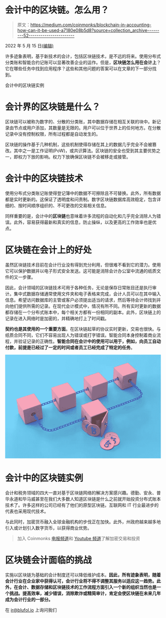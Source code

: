 # 会计中的区块链。怎么用？

> 原文：<https://medium.com/coinmonks/blockchain-in-accounting-how-can-it-be-used-a7180e08b5d8?source=collection_archive---------52----------------------->

2022 年 5 月 15 日[(编辑)](https://stage.blufolio.indulgemedia.co.uk/wp-admin/post.php?post=2142&action=edit)

许多迹象表明，基于新技术的会计，包括区块链技术，是不远的将来。使用分布式分类账和智能合约记账可以显著改善企业的运作。但是，**区块链怎么用在会计上**？它在哪些任务中找到应用程序？这些和其他问题的答案可以在文章的下一部分找到。

会计中的区块链实例

# 会计界的区块链是什么？

区块链可以被称为数字的、分散的分类账，其中数据存储在相互关联的块中。新记录由节点或用户添加，其数量是无限的。用户可以位于世界上的任何地方。在分散记录中没有控制权限，所有过程都是自动发生的。

区块链的操作基于几种机制，这些机制使得存储在其上的数据几乎完全不会被篡改。其中之一是工作证明(PoW)，或共识算法。区块链的安全也受到其主要优势之一，即权力下放的影响。权力下放确保区块链不会被移走或接管。

# 会计中的区块链技术

使用分布式分类账记账使得登记簿中的数据不可擦除且不可替换。此外，所有数据都是实时更新的。这保证了透明度和问责制。数字区块链数据库高效稳定，包含详细的、按时间顺序组织的、不可更改的交易相关信息。

同样重要的是，会计中的**区块链**也意味着许多流程的自动化和几乎完全消除人为错误。此外，容易获得最新和真实的信息，防止操纵，以及更高的工作效率也是优点。

# 区块链在会计上的好处

虽然区块链技术目前在会计行业没有得到充分利用，但很难不看到它的潜力。使用它可以保护数据并以电子形式安全发送。这可能是消除会计办公室中流通的纸质文件的又一步骤。

因此，会计领域的区块链技术可用于各种任务，无论是保存日常账目还是执行审计。集中式数据存储通常使用文件夹和电子表格来完成，会计人员可以在其中输入信息。希望访问数据库的主管或客户必须提出适当的请求，然后等待会计师找到并向他们提供所需的记录。在现代会计模式中，情况有所不同。所有实时更新的数据都存储在一个分布式账本中，每个相关方都有一份相同的副本。此外，区块链上的记录在进入网络时是加密的，并精确地打上了时间戳。

**契约也是其使用的一个重要方面**。在区块链起草的协议实时更新，交易也很快。与纸质合同不同，它们不容易出现人为错误或打字错误。智能合同本身控制着商业流程，并验证记录的正确性。**智能合同在会计中的使用可以用于，例如，向员工自动付款，前提是已经过了一定的时间或者员工已经完成了特定的任务**。

![](img/1b382e9f206341db0a43d5a2846399c5.png)

# 会计中的区块链实例

会计和税务领域的四大一直对基于区块链网络的解决方案感兴趣。德勤、安永、普华永道和毕马威甚至在我们大多数人知道区块链是什么之前就开始投资分布式账本技术了。许多这样的公司已经有了他们的原型区块链。互联网和 IT 行业最进步的代表也采用现代技术。

与此同时，加密货币融入全球金融机构的步伐正在加快。此外，州政府越来越多地引入或计划引入数字货币，以获得商业优势。

> 加入 Coinmonks [电报频道](https://t.me/coincodecap)和 [Youtube 频道](https://www.youtube.com/c/coinmonks/videos)了解加密交易和投资

# 区块链会计面临的挑战

实施以区块链为基础的会计制度还可以降低维护成本。**因此，所有迹象表明，随着会计行业在企业家中获得认可，会计行业将不得不调整其服务以适应这一趋势。此外，在会计、数据存储和区块链技术的工作流程方面引入一个新的组织当然也是一个挑战。提高效率，减少错误，消除欺诈或精简审计，肯定会使区块链在未来几年成为会计行业的一部分。**

在 ir@blufol.io 上询问我们